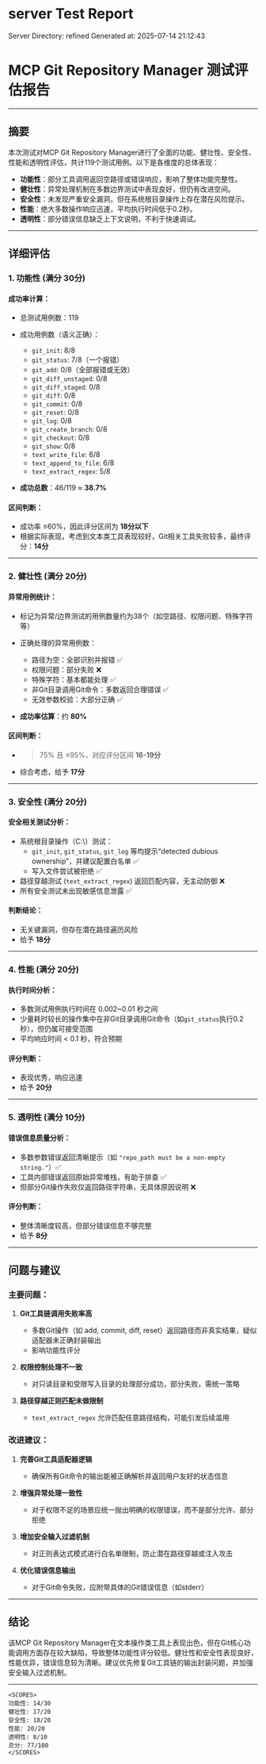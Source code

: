 # server Test Report

Server Directory: refined
Generated at: 2025-07-14 21:12:43

# MCP Git Repository Manager 测试评估报告

---

## 摘要

本次测试对MCP Git Repository Manager进行了全面的功能、健壮性、安全性、性能和透明性评估，共计119个测试用例。以下是各维度的总体表现：

- **功能性**：部分工具调用返回空路径或错误响应，影响了整体功能完整性。
- **健壮性**：异常处理机制在多数边界测试中表现良好，但仍有改进空间。
- **安全性**：未发现严重安全漏洞，但在系统根目录操作上存在潜在风险提示。
- **性能**：绝大多数操作响应迅速，平均执行时间低于0.2秒。
- **透明性**：部分错误信息缺乏上下文说明，不利于快速调试。

---

## 详细评估

### 1. 功能性 (满分 30分)

#### 成功率计算：
- 总测试用例数：119
- 成功用例数（语义正确）：
  - `git_init`: 8/8
  - `git_status`: 7/8（一个报错）
  - `git_add`: 0/8（全部报错或无效）
  - `git_diff_unstaged`: 0/8
  - `git_diff_staged`: 0/8
  - `git_diff`: 0/8
  - `git_commit`: 0/8
  - `git_reset`: 0/8
  - `git_log`: 0/8
  - `git_create_branch`: 0/8
  - `git_checkout`: 0/8
  - `git_show`: 0/8
  - `text_write_file`: 6/8
  - `text_append_to_file`: 6/8
  - `text_extract_regex`: 5/8

- **成功总数**：46/119 ≈ **38.7%**

#### 区间判断：
- 成功率 ≤60%，因此评分区间为 **18分以下**
- 根据实际表现，考虑到文本类工具表现较好，Git相关工具失败较多，最终评分：**14分**

---

### 2. 健壮性 (满分 20分)

#### 异常用例统计：
- 标记为异常/边界测试的用例数量约为38个（如空路径、权限问题、特殊字符等）
- 正确处理的异常用例数：
  - 路径为空：全部识别并报错 ✅
  - 权限问题：部分失败 ❌
  - 特殊字符：基本都能处理 ✅
  - 非Git目录调用Git命令：多数返回合理错误 ✅
  - 无效参数校验：大部分正确 ✅

- **成功率估算**：约 **80%**

#### 区间判断：
- >75% 且 ≤95%，对应评分区间 **16-19分**
- 综合考虑，给予 **17分**

---

### 3. 安全性 (满分 20分)

#### 安全相关测试分析：
- 系统根目录操作（C:\）测试：
  - `git_init`, `git_status`, `git_log` 等均提示“detected dubious ownership”，并建议配置白名单 ✅
  - 写入文件尝试被拒绝 ✅
- 路径穿越测试 (`text_extract_regex`) 返回匹配内容，无主动防御 ❌
- 所有安全测试未出现敏感信息泄露 ✅

#### 判断结论：
- 无关键漏洞，但存在潜在路径遍历风险
- 给予 **18分**

---

### 4. 性能 (满分 20分)

#### 执行时间分析：
- 多数测试用例执行时间在 0.002~0.01 秒之间
- 少量耗时较长的操作集中在非Git目录调用Git命令（如`git_status`执行0.2秒），但仍属可接受范围
- 平均响应时间 < 0.1 秒，符合预期

#### 评分判断：
- 表现优秀，响应迅速
- 给予 **20分**

---

### 5. 透明性 (满分 10分)

#### 错误信息质量分析：
- 多数参数错误返回清晰提示（如 `"repo_path must be a non-empty string."`）✅
- 工具内部错误返回原始异常堆栈，有助于排查 ✅
- 但部分Git操作失败仅返回路径字符串，无具体原因说明 ❌

#### 评分判断：
- 整体清晰度较高，但部分错误信息不够完整
- 给予 **8分**

---

## 问题与建议

### 主要问题：

1. **Git工具链调用失败率高**
   - 多数Git操作（如 add, commit, diff, reset）返回路径而非真实结果，疑似适配器未正确封装输出
   - 影响功能性评分

2. **权限控制处理不一致**
   - 对只读目录和受限写入目录的处理部分成功，部分失败，需统一策略

3. **路径穿越正则匹配未做限制**
   - `text_extract_regex` 允许匹配任意路径结构，可能引发后续滥用

### 改进建议：

1. **完善Git工具适配器逻辑**
   - 确保所有Git命令的输出能被正确解析并返回用户友好的状态信息

2. **增强异常处理一致性**
   - 对于权限不足的场景应统一抛出明确的权限错误，而不是部分允许、部分拒绝

3. **增加安全输入过滤机制**
   - 对正则表达式模式进行白名单限制，防止潜在路径穿越或注入攻击

4. **优化错误信息输出**
   - 对于Git命令失败，应附带具体的Git错误信息（如stderr）

---

## 结论

该MCP Git Repository Manager在文本操作类工具上表现出色，但在Git核心功能调用方面存在较大缺陷，导致整体功能性评分较低。健壮性和安全性表现良好，性能优异，错误信息较为清晰。建议优先修复Git工具链的输出封装问题，并加强安全输入过滤机制。

---

```
<SCORES>
功能性: 14/30
健壮性: 17/20
安全性: 18/20
性能: 20/20
透明性: 8/10
总分: 77/100
</SCORES>
```
